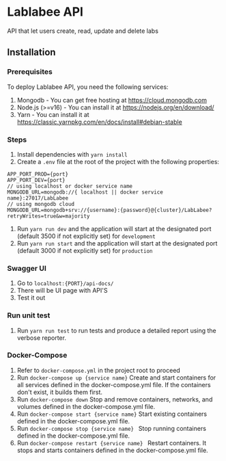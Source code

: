 # Lablabee API

API that let users create, read, update and delete labs

## Installation

### Prerequisites

To deploy Lablabee API, you need the following services:

1. Mongodb - You can get free hosting at https://cloud.mongodb.com
2. Node.js (>=v16) - You can install it at https://nodejs.org/en/download/
3. Yarn - You can install it at https://classic.yarnpkg.com/en/docs/install#debian-stable

### Steps

1. Install dependencies with `yarn install`
2. Create a `.env` file at the root of the project with the following properties:

```
APP_PORT_PROD={port}
APP_PORT_DEV={port}
// using localhost or docker service name
MONGODB_URL=mongodb://{ localhost || docker service name}:27017/LabLabee 
// using mongodb cloud
MONGODB_URL=mongodb+srv://{username}:{password}@{cluster}/LabLabee?retryWrites=true&w=majority 
```

1. Run `yarn run dev` and the application will start at the designated port (default 3500 if not explicitly set) for `development`
2. Run `yarn run start` and the application will start at the designated port (default 3000 if not explicitly set) for `production`

### Swagger UI

1. Go to `localhost:{PORT}/api-docs/`
2. There will be UI page with API'S
3. Test it out

### Run unit test

1. Run `yarn run test` to run tests and produce a detailed report using the verbose reporter.

### Docker-Compose

1. Refer to `docker-compose.yml` in the project root to proceed
2. Run `docker-compose up {service name}` Create and start containers for all services defined in the docker-compose.yml file. If the containers don't exist, it builds them first.
3. Run `docker-compose down` Stop and remove containers, networks, and volumes defined in the docker-compose.yml file.
4. Run `docker-compose start {service name}` Start existing containers defined in the docker-compose.yml file. 
5. Run `docker-compose stop {service name} ` Stop running containers defined in the docker-compose.yml file. 
6. Run `docker-compose restart {service name} ` Restart containers. It stops and starts containers defined in the docker-compose.yml file.
